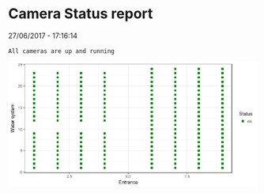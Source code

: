 Camera Status report
================
27/06/2017 - 17:16:14

    All cameras are up and running

![](camreport_files/figure-markdown_github/unnamed-chunk-2-1.png)
